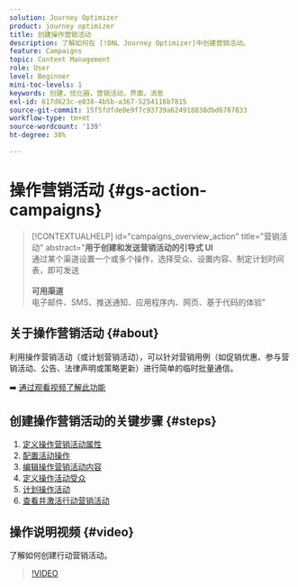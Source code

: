 ```yaml
---
solution: Journey Optimizer
product: journey optimizer
title: 创建操作营销活动
description: 了解如何在 [!DNL Journey Optimizer]中创建营销活动。
feature: Campaigns
topic: Content Management
role: User
level: Beginner
mini-toc-levels: 1
keywords: 创建，优化器，营销活动，界面，消息
exl-id: 617d623c-e038-4b5b-a367-5254116b7815
source-git-commit: 15f5fdfde0e9f7c93739a624918838dbd6787833
workflow-type: tm+mt
source-wordcount: '139'
ht-degree: 38%

---
```



# 操作营销活动 {#gs-action-campaigns}

>[!CONTEXTUALHELP]
>id="campaigns_overview_action"
>title="营销活动"
>abstract="**用于创建和发送营销活动的引导式 UI**<br/>&#x200B;通过某个渠道设置一个或多个操作，选择受众、设置内容、制定计划时间表，即可发送&#x200B;<br/><br/>**可用渠道**<br/>&#x200B;电子邮件、SMS、推送通知、应用程序内、网页、基于代码的体验"

## 关于操作营销活动 {#about}

利用操作营销活动（或计划营销活动），可以针对营销用例（如促销优惠、参与营销活动、公告、法律声明或策略更新）进行简单的临时批量通信。

➡️ [通过观看视频了解此功能](#video)

## 创建操作营销活动的关键步骤 {#steps}

1. [定义操作营销活动属性](campaign-properties.md)
1. [配置活动操作](campaign-action.md)
1. [编辑操作营销活动内容](campaign-content.md)
1. [定义操作活动受众](campaign-audience.md)
1. [计划操作活动](campaign-schedule.md)
1. [查看并激活行动营销活动](review-activate-campaign.md)

## 操作说明视频 {#video}

了解如何创建行动营销活动。

>[!VIDEO](https://video.tv.adobe.com/v/346680?quality=12)
